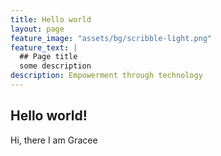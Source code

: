 ```yaml
---
title: Hello world
layout: page
feature_image: "assets/bg/scribble-light.png"
feature_text: |
  ## Page title
  some description
description: Empowerment through technology
---
```


## Hello world!
Hi, there I am Gracee